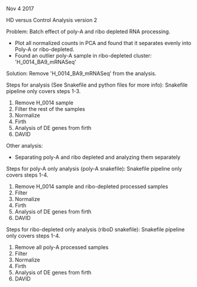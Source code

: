 Nov 4 2017

HD versus Control Analysis version 2

Problem: Batch effect of poly-A and ribo depleted RNA processing.
- Plot all normalized counts in PCA and found that it separates evenly into Poly-A or ribo-depleted.
- Found an outlier poly-A sample in ribo-depleted cluster: 'H_0014_BA9_mRNASeq'

Solution: Remove 'H_0014_BA9_mRNASeq' from the analysis.

Steps for analysis (See Snakefile and python files for more info):
Snakefile pipeline only covers steps 1-3.
1. Remove H_0014 sample
2. Filter the rest of the samples
2. Normalize
3. Firth
4. Analysis of DE genes from firth 
5. DAVID

Other analysis:
- Separating poly-A and ribo depleted and analyzing them separately

Steps for poly-A only analysis (poly-A snakefile):
Snakefile pipeline only covers steps 1-4.
1. Remove H_0014 sample and ribo-depleted processed samples
2. Filter 
3. Normalize
4. Firth
5. Analysis of DE genes from firth
6. DAVID

Steps for ribo-depleted only analysis (riboD snakefile):
Snakefile pipeline only covers steps 1-4.
1. Remove all poly-A processed samples
2. Filter
3. Normalize
4. Firth
5. Analysis of DE genes from firth
6. DAVID
